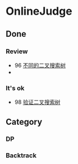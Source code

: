 # OnlineJudge

## Done

### Review

* 96 [不同的二叉搜索树](https://leetcode-cn.com/problems/unique-binary-search-trees/)
* 

### It's ok

* 98 [验证二叉搜索树](https://leetcode-cn.com/problems/validate-binary-search-tree/)

## Category

### DP

### Backtrack

